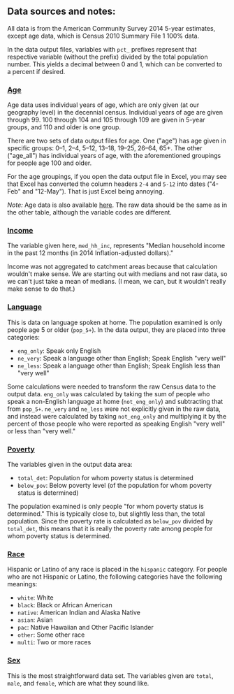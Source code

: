 ## Data sources and notes:

All data is from the American Community Survey 2014 5-year estimates, except age data, which is Census 2010 Summary File 1 100% data.

In the data output files, variables with `pct_` prefixes represent that respective variable (without the prefix) divided by the total population number. This yields a decimal between 0 and 1, which can be converted to a percent if desired.


### [Age](http://factfinder.census.gov/bkmk/table/1.0/en/DEC/10_SF1/QTP2/0400000US44.06000)

Age data uses individual years of age, which are only given (at our geography level) in the decennial census. Individual years of age are given through 99. 100 through 104 and 105 through 109 are given in 5-year groups, and 110 and older is one group.

There are two sets of data output files for age. One ("age") has age given in specific groups: 0–1, 2–4, 5–12, 13–18, 19–25, 26–64, 65+. The other ("age_all") has individual years of age, with the aforementioned groupings for people age 100 and older.

For the age groupings, if you open the data output file in Excel, you may see that Excel has converted the column headers `2-4` and `5-12` into dates ("4-Feb" and "12-May"). That is just Excel being annoying.

*Note:* Age data is also available [here](http://factfinder.census.gov/bkmk/table/1.0/en/DEC/10_SF1/PCT12/0400000US44.06000). The raw data should be the same as in the other table, although the variable codes are different.


### [Income](http://factfinder.census.gov/bkmk/table/1.0/en/ACS/14_5YR/B19013/0400000US44.06000)

The variable given here, `med_hh_inc`, represents "Median household income in the past 12 months (in 2014 Inflation-adjusted dollars)."

Income was not aggregated to catchment areas because that calculation wouldn't make sense. We are starting out with medians and not raw data, so we can't just take a mean of medians. (I mean, we can, but it wouldn't really make sense to do that.)


### [Language](http://factfinder.census.gov/bkmk/table/1.0/en/ACS/14_5YR/S1601/0400000US44.06000)

This is data on language spoken at home. The population examined is only people age 5 or older (`pop_5+`). In the data output, they are placed into three categories:
- `eng_only`: Speak only English
- `ne_very`: Speak a language other than English; Speak English "very well"
- `ne_less`: Speak a language other than English; Speak English less than "very well"

Some calculations were needed to transform the raw Census data to the output data. `eng_only` was calculated by taking the sum of people who speak a non-English language at home (`not_eng_only`) and subtracting that from `pop_5+`. `ne_very` and `ne_less` were not explicitly given in the raw data, and instead were calculated by taking `not_eng_only` and multiplying it by the percent of those people who were reported as speaking English "very well" or less than "very well." 


### [Poverty](http://factfinder.census.gov/bkmk/table/1.0/en/ACS/14_5YR/S1701/0400000US44.06000)

The variables given in the output data area:
- `total_det`: Population for whom poverty status is determined
- `below_pov`: Below poverty level (of the population for whom poverty status is determined)

The population examined is only people "for whom poverty status is determined." This is typically close to, but slightly less than, the total population. Since the poverty rate is calculated as `below_pov` divided by `total_det`, this means that it is really the poverty rate among people for whom poverty status is determined.


### [Race](http://factfinder.census.gov/bkmk/table/1.0/en/ACS/14_5YR/B03002/0400000US44.06000)

Hispanic or Latino of any race is placed in the `hispanic` category. For people who are not Hispanic or Latino, the following categories have the following meanings:
- `white`: White
- `black`: Black or African American
- `native`: American Indian and Alaska Native
- `asian`: Asian
- `pac`: Native Hawaiian and Other Pacific Islander
- `other`: Some other race
- `multi`: Two or more races


### [Sex](http://factfinder.census.gov/bkmk/table/1.0/en/ACS/14_5YR/S0101/0400000US44.06000)

This is the most straightforward data set. The variables given are `total`, `male`, and `female`, which are what they sound like.
